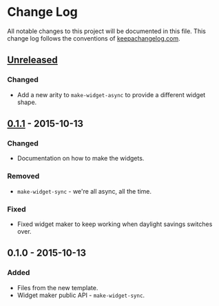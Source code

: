 # Change Log
All notable changes to this project will be documented in this file. This change log follows the conventions of [keepachangelog.com](http://keepachangelog.com/).

## [Unreleased][unreleased]
### Changed
- Add a new arity to `make-widget-async` to provide a different widget shape.

## [0.1.1] - 2015-10-13
### Changed
- Documentation on how to make the widgets.

### Removed
- `make-widget-sync` - we're all async, all the time.

### Fixed
- Fixed widget maker to keep working when daylight savings switches over.

## 0.1.0 - 2015-10-13
### Added
- Files from the new template.
- Widget maker public API - `make-widget-sync`.

[unreleased]: https://github.com/your-name/cli-tools/compare/0.1.1...HEAD
[0.1.1]: https://github.com/your-name/cli-tools/compare/0.1.0...0.1.1
